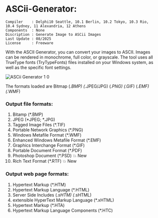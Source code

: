 # ASCii-Generator:

```
Compiler    : Delphi10 Seattle, 10.1 Berlin, 10.2 Tokyo, 10.3 Rio, 10.4 Sydney, 11 Alexandria, 12 Athens
Components  : None
Discription : Generate Image to ASCii Images
Last Update : 08/2025
License     : Freeware
```

With the ASCII Generator, you can convert your images to ASCII. Images can be rendered in monochrome, full color, or grayscale. The tool uses all TrueType fonts (TryTypeFonts) files installed on your Windows system, as well as the specific font settings.


![ASCii Generator 1 0](https://github.com/user-attachments/assets/1748002f-dcfb-43b5-8666-47303a33ddfb)



The formats loaded are Bitmap (*.BMP) (*.JPEG/JPG) (*.PNG) (*.GIF) (*.EMF) (*.WMF)

### Output file formats:
1. Bitamp (*.BMP)
2. JPEG (*JPEG; *.JPG)
3. Tagged Image Files (*.TIF)
4. Portable Network Graphics (*.PNG)
5. Windows Metafile Format (*.WMF)
6. Enhanced Windows Metafile Format (*.EMF)
7. Graphics Interchange Format (*.GIF)
8. Portable Document Format (*.PDF)
9. Photoshop Document (*.PSD) 💥 New
10. Rich Text Format (*.RTF) 💥 New


### Output web page formats:
1. Hypertext Markup (*.HTM)
2. Hypertext Markup Language (*.HTML)
3. Server Side Includes (*.sHTM) (*.sHTML)
4. extensible HyperText Markup Language (*.xHTML)
5. Hypertext Markup (*.HTA)
6. Hypertext Markup Language Components (*.HTC)
